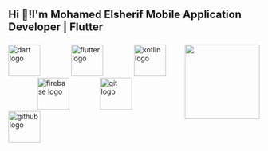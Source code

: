 
<h2 align="left">Hi 👋!I'm Mohamed Elsherif
Mobile Application Developer | Flutter</h2>


###

<img align="right" height="150" src="https://media.giphy.com/media/pUhIvRFUGovYaAvkMC/giphy.gif?cid=ecf05e4730bgg5uynl40uhvti35te7n2zw8h3t8zwrz04mtc&ep=v1_gifs_related&rid=giphy.gif&ct=g"  />

###

<div align="left">
  <img src="https://cdn.jsdelivr.net/gh/devicons/devicon/icons/dart/dart-original-wordmark.svg" height="64" alt="dart logo"  />
  <img width="54" />
  <img src="https://cdn.jsdelivr.net/gh/devicons/devicon/icons/flutter/flutter-original.svg" height="64" alt="flutter logo"  />
  <img width="54" />
  <img src="https://cdn.jsdelivr.net/gh/devicons/devicon/icons/kotlin/kotlin-plain-wordmark.svg" height="64" alt="kotlin logo"  />
  <img width="54" />
  <img src="https://cdn.jsdelivr.net/gh/devicons/devicon/icons/firebase/firebase-plain-wordmark.svg" height="64" alt="firebase logo"  />
  <img width="54" />
  <img src="https://cdn.jsdelivr.net/gh/devicons/devicon/icons/git/git-plain-wordmark.svg" height="64" alt="git logo"  />
  <img width="54" />
  <img src="https://cdn.jsdelivr.net/gh/devicons/devicon/icons/github/github-original-wordmark.svg" height="64" alt="github logo"  />
</div>

###

<div align="left">
</div>

###
<!--
**Dr-who412/Dr-who412** is a ✨ _special_ ✨ repository because its `README.md` (this file) appears on your GitHub profile.

Here are some ideas to get you started:

- 🔭 I’m currently working on ...
- 🌱 I’m currently learning ...
- 👯 I’m looking to collaborate on ...
- 🤔 I’m looking for help with ...
- 💬 Ask me about ...
- 📫 How to reach me: ...
- 😄 Pronouns: ...
- ⚡ Fun fact: ...
-->
